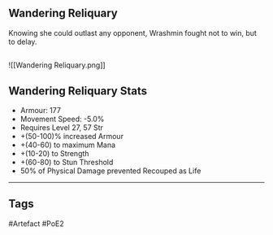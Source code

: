 ## Wandering Reliquary
Knowing she could outlast any opponent,
Wrashmin fought not to win, but to delay.
##
![[Wandering Reliquary.png]]
## Wandering Reliquary Stats
- Armour: 177
- Movement Speed: -5.0%
- Requires Level 27, 57 Str
- +(50-100)% increased Armour
- +(40-60) to maximum Mana
- +(10-20) to Strength
- +(60-80) to Stun Threshold
- 50% of Physical Damage prevented Recouped as Life


---
## Tags
#Artefact
#PoE2